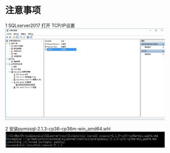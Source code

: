 # 注意事项
1 SQLserver2017 打开 TCP/IP设置
![](https://github.com/HBU/PythonLearning/blob/master/SQLserver/readme/SetTcpOpen.jpg)

2 安装pymssql-2.1.3-cp36-cp36m-win_amd64.whl
![](https://github.com/HBU/PythonLearning/blob/master/SQLserver/readme/install.jpg)
